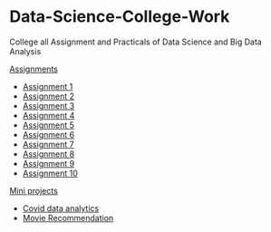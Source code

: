 # Data-Science-College-Work
College all Assignment and Practicals of Data Science and Big Data Analysis


[Assignments]()
  - [Assignment 1]()
  - [Assignment 2]()
  - [Assignment 3]()
  - [Assignment 4]()
  - [Assignment 5]()
  - [Assignment 6]()
  - [Assignment 7]()
  - [Assignment 8]()
  - [Assignment 9]()
  - [Assignment 10]()



[Mini projects]()
  - [Covid data analytics]()
  - [Movie Recommendation]()
